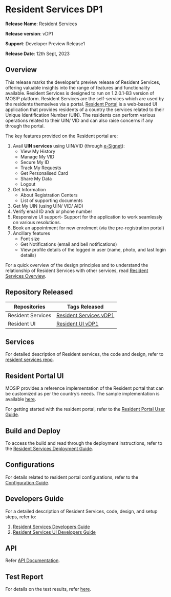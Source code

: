 # Resident Services DP1

**Release Name**: Resident Services

**Release version**: vDP1

**Support**: Developer Preview Release1

**Release Date**: 12th Sept, 2023

## Overview

This release marks the developer's preview release of Resident Services, offering valuable insights into the range of features and functionality available. Resident Services is designed to run on 1.2.0.1-B3 version of MOSIP platform. Resident Services are the self-services which are used by the residents themselves via a portal. [Resident Portal](https://docs.mosip.io/1.2.0/modules/resident-services/resident-portal-user-guide) is a web-based UI application that provides residents of a country the services related to their Unique Identification Number (UIN). The residents can perform various operations related to their UIN/ VID and can also raise concerns if any through the portal.

The key features provided on the Resident portal are:

1. Avail **UIN services** using UIN/VID (through [e-Signet](https://docs.esignet.io)):
   * View My History
   * Manage My VID
   * Secure My ID
   * Track My Requests
   * Get Personalised Card
   * Share My Data
   * Logout
2. Get Information
   * About Registration Centers
   * List of supporting documents
3. Get My UIN (using UIN/ VID/ AID)
4. Verify email ID and/ or phone number
5. Responsive UI support- Support for the application to work seamlessly on various resolutions.
6. Book an appointment for new enrolment (via the pre-registration portal)
7. Ancillary features
   * Font size
   * Get Notifications (email and bell notifications)
   * View profile details of the logged in user (name, photo, and last login details)

For a quick overview of the design principles and to understand the relationship of Resident Services with other services, read [Resident Services Overview](../modules/resident-services/).

## Repository Released

| **Repositories**  | **Tags Released**                                                                      |
| ----------------- | -------------------------------------------------------------------------------------- |
| Resident Services | [Resident Services vDP1](https://github.com/mosip/resident-services/releases/tag/vDP1) |
| Resident UI       | [Resident UI vDP1](https://github.com/mosip/resident-ui/releases/tag/vDP1)             |

## Services

For detailed description of Resident services, the code and design, refer to [resident services repo](https://github.com/mosip/resident-services/releases/tag/vDP1).

## Resident Portal UI

MOSIP provides a reference implementation of the Resident portal that can be customized as per the country’s needs. The sample implementation is available [here](https://github.com/mosip/resident-ui/releases/tag/vDP1).

For getting started with the resident portal, refer to the [Resident Portal User Guide](../modules/resident-services/resident-portal-user-guide.md).

## Build and Deploy

To access the build and read through the deployment instructions, refer to the [Resident Services Deployment Guide](https://docs.mosip.io/1.2.0/modules/resident-services/resident-services-deployment-guide).

## Configurations

For details related to resident portal configurations, refer to the [Configuration Guide](https://docs.mosip.io/1.2.0/modules/resident-services/resident-portal-configuration-guide).

## Developers Guide

For a detailed description of Resident Services, code, design, and setup steps, refer to:

1. [Resident Services Developers Guide](../modules/resident-services/resident-services-developer-guide.md)
2. [Resident Services UI Developers Guide](../modules/resident-services/resident-services-ui-developer-guide.md)

## API

Refer [API Documentation](https://mosip.stoplight.io/docs/resident/9a5192571fc51-document).

## Test Report

For details on the test results, refer [here](https://github.com/mosip/test-management/tree/master/).
